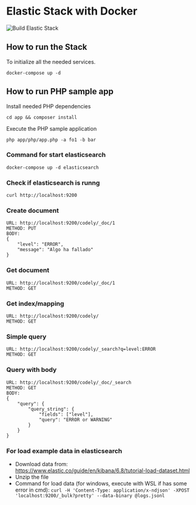 # Elastic Stack with Docker
![Build Elastic Stack](https://github.com/CodelyTV/elastic-stack-example/workflows/Build%20Elastic%20Stack/badge.svg)

## How to run the Stack

To initialize all the needed services.

```
docker-compose up -d 
```  

## How to run PHP sample app

Install needed PHP dependencies

```
cd app && composer install
```  

Execute the PHP sample application

```
php app/php/app.php -a fo1 -b bar
```

### Command for start elasticsearch
```
docker-compose up -d elasticsearch
```

### Check if elasticsearch is runng
```
curl http://localhost:9200
```

### Create document
```
URL: http://localhost:9200/codely/_doc/1
METHOD: PUT
BODY:
{
    "level": "ERROR",
    "message": "Algo ha fallado"
}
```

### Get document
```
URL: http://localhost:9200/codely/_doc/1
METHOD: GET
```

### Get index/mapping
```
URL: http://localhost:9200/codely/
METHOD: GET
```
### Simple query
```
URL: http://localhost:9200/codely/_search?q=level:ERROR
METHOD: GET
```

### Query with body
```
URL: http://localhost:9200/codely/_doc/_search
METHOD: GET
BODY:
{
    "query": {
        "query_string": {
            "fields": ["level"],
            "query": "ERROR or WARNING"
        }
    }
}
```

### For load example data in elasticsearch
- Download data from: https://www.elastic.co/guide/en/kibana/6.8/tutorial-load-dataset.html
- Unzip the file
- Command for load data (for windows, execute with WSL if has some error in cmd): `curl -H 'Content-Type: application/x-ndjson' -XPOST 'localhost:9200/_bulk?pretty' --data-binary @logs.jsonl`
